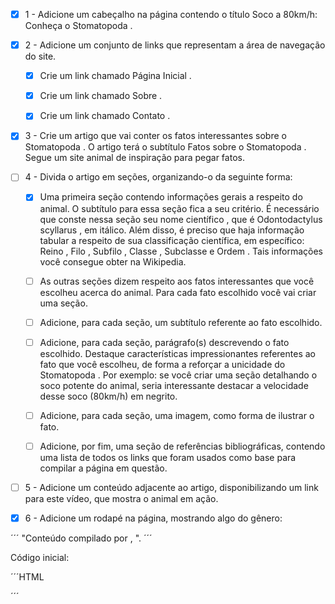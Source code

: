 - [X] 1 - Adicione um cabeçalho na página contendo o título Soco a 80km/h: Conheça o Stomatopoda .

- [X] 2 - Adicione um conjunto de links que representam a área de navegação do site.
    
    - [X] Crie um link chamado Página Inicial .
    
    - [X] Crie um link chamado Sobre .
    
    - [X] Crie um link chamado Contato .

- [X] 3 - Crie um artigo que vai conter os fatos interessantes sobre o Stomatopoda . O artigo terá o subtítulo Fatos sobre o Stomatopoda . Segue um site animal de inspiração para pegar fatos.

- [ ] 4 - Divida o artigo em seções, organizando-o da seguinte forma:
    
    - [X] Uma primeira seção contendo informações gerais a respeito do animal. O subtítulo para essa seção fica a seu critério. É necessário que conste nessa seção seu nome científico , que é Odontodactylus scyllarus , em itálico. Além disso, é preciso que haja informação tabular a respeito de sua classificação científica, em específico: Reino , Filo , Subfilo , Classe , Subclasse e Ordem . Tais informações você consegue obter na Wikipedia.

    - [ ] As outras seções dizem respeito aos fatos interessantes que você escolheu acerca do animal. Para cada fato escolhido você vai criar uma seção.

    - [ ] Adicione, para cada seção, um subtítulo referente ao fato escolhido.

    - [ ] Adicione, para cada seção, parágrafo(s) descrevendo o fato escolhido. Destaque características impressionantes referentes ao fato que você escolheu, de forma a reforçar a unicidade do Stomatopoda . Por exemplo: se você criar uma seção detalhando o soco potente do animal, seria interessante destacar a velocidade desse soco (80km/h) em negrito.

    - [ ] Adicione, para cada seção, uma imagem, como forma de ilustrar o fato.

    - [ ] Adicione, por fim, uma seção de referências bibliográficas, contendo uma lista de todos os links que foram usados como base para compilar a página em questão.

- [ ] 5 - Adicione um conteúdo adjacente ao artigo, disponibilizando um link para este vídeo, que mostra o animal em ação.

- [X] 6 - Adicione um rodapé na página, mostrando algo do gênero: 

´´´ "Conteúdo compilado por <insere seu nome>, <ano atual>". ´´´

Código inicial:

´´´HTML
<!DOCTYPE html>
<html>
  <head>
    <meta charset="UTF-8" />
    <meta name="viewport" content="width=device-width" />
  </head>
  <body>
    <!--insira os elementos aqui-->
  </body>
</html>
´´´
